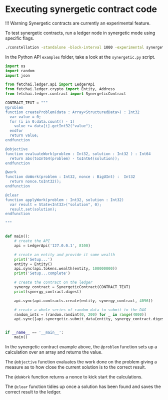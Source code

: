 <h1>Executing synergetic contract code</h1>

!!! Warning
    Synergetic contracts are currently an experimental feature.

To test synergetic contracts, run a ledger node in synergetic mode using specific flags.

``` bash
./constellation -standalone -block-interval 1000 -experimental synergetic,naive-synergetic-mining
```

In the Python API `examples` folder, take a look at the `synergetic.py` script.

``` python
import os
import random
import json

from fetchai.ledger.api import LedgerApi
from fetchai.ledger.crypto import Entity, Address
from fetchai.ledger.contract import SynergeticContract

CONTRACT_TEXT = """
@problem
function createProblem(data : Array<StructuredData>) : Int32
  var value = 0;
  for (i in 0:data.count() - 1)
    value += data[i].getInt32("value");
  endfor
  return value;
endfunction

@objective
function evaluateWork(problem : Int32, solution : Int32 ) : Int64
  return abs(toInt64(problem) - toInt64(solution));
endfunction

@work
function doWork(problem : Int32, nonce : BigUInt) :  Int32
  return nonce.toInt32();
endfunction

@clear
function applyWork(problem : Int32, solution : Int32)
  var result = State<Int32>("solution", 0);
  result.set(solution);
endfunction

"""


def main():
    # create the API
    api = LedgerApi('127.0.0.1', 8100)

    # create an entity and provide it some wealth
    print('Setup...')
    entity = Entity()
    api.sync(api.tokens.wealth(entity, 100000000))
    print('Setup...complete')

    # create the contract on the ledger
    synergy_contract = SynergeticContract(CONTRACT_TEXT)
    print(synergy_contract.digest)

    api.sync(api.contracts.create(entity, synergy_contract, 4096))

    # create a whole series of random data to submit to the DAG
    random_ints = [random.randint(0, 200) for _ in range(4000)]
    api.sync([api.synergetic.submit_data(entity, synergy_contract.digest, value=value) for value in random_ints])


if __name__ == '__main__':
    main()


```

In the synergetic contract example above, the `@problem` function sets up a calculation over an array and returns the value. 

The `@objective` function evaluates the work done on the problem giving a measure as to how close the current solution is to the correct result.

The `@doWork` function returns a nonce to kick start the calculations.

The `@clear` function tidies up once a solution has been found and saves the correct result to the ledger.

<br/>